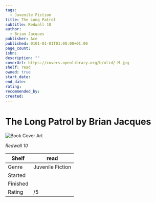 ```yaml
---
tags:
  - Juvenile Fiction
title: The Long Patrol
subtitle: Redwall 10
author:
  - Brian Jacques
publisher: Ace
published: 0101-01-01T01:00:00+01:00
page_count: 
isbn: 
description: ""
coverUrl: https://covers.openlibrary.org/b/olid/-M.jpg
shelf: read
owned: true
start_date: 
end_date: 
rating: 
recommended_by: 
created: 
---
```


# The Long Patrol by Brian Jacques

![Book Cover Art](https://covers.openlibrary.org/b/olid/-M.jpg)

_Redwall 10_

| Shelf | read |
| --- | --- |
| Genre | Juvenile Fiction |
| Started |  |
| Finished |  |
| Rating | /5 |

